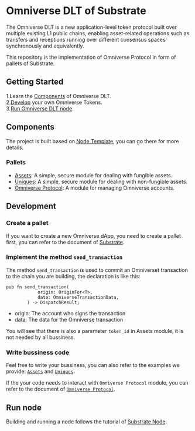 # Omniverse DLT of Substrate

The Omniverse DLT is a new application-level token protocol built over multiple existing L1 public chains, enabling asset-related operations such as transfers and receptions running over different consensus spaces synchronously and equivalently.

This repository is the implementation of Omniverse Protocol in form of pallets of Substrate.

## Getting Started

1.Learn the [Components](#components) of Omniverse DLT.  
2.[Develop](#development) your own Omniverse Tokens.  
3.[Run Omniverse DLT node](#run-node).

## Components

The project is built based on [Node Template](https://github.com/substrate-developer-hub/substrate-node-template), you can go there for more details.

### Pallets
- [Assets](./pallets/assets/README.md): A simple, secure module for dealing with fungible assets.
- [Uniques](./pallets/uniques/README.md): A simple, secure module for dealing with non-fungible assets.
- [Omniverse Protocol](./pallets/omni-protocol/README.md): A module for managing Omniverse accounts.

## Development

### Create a pallet

If you want to create a new Omniverse dApp, you need to create a pallet first, you can refer to the document of [Substrate](https://docs.substrate.io/tutorials/work-with-pallets/add-a-pallet/).

### Implement the method `send_transaction`

The method `send_transaction` is used to commit an Omniverset transaction to the chain you are building, the declaration is like this:

```
pub fn send_transaction(
			origin: OriginFor<T>,
			data: OmniverseTransactionData,
		) -> DispatchResult;
```

- origin: The account who signs the transaction  
- data: The data for the Omniverse transaction

You will see that there is also a paremeter `token_id` in Assets module, it is not needed by all bussiness.

### Write bussiness code

Feel free to write your bussiness, you can also refer to the examples we provide: [`Assets`](./pallets/assets/) and [`Uniques`](./pallets/uniques/).

If the your code needs to interact with `Omniverse Protocol` module, you can refer to the document of [`Omniverse Protocol`](./pallets/omni-protocol/README.md).

## Run node

Building and running a node follows the tutorial of [Substrate Node](https://github.com/substrate-developer-hub/substrate-node-template/blob/main/README.md).